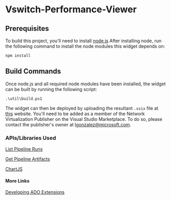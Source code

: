 ﻿# Vswitch-Performance-Viewer
## Prerequisites
To build this project, you'll need to install [node.js](https://nodejs.org/en/download/)
After installing node, run the following command to install the node modules this widget depends on:
```
npm install
```

## Build Commands
Once node.js and all required node modules have been installed, the widget can be built by running the following script:
```
.\util\build.ps1
``` 
The widget can then be deployed by uploading the resultant `.vsix` file at [this](https://marketplace.visualstudio.com/manage/publishers/lucianogonzalez) website. You'll need to be added as a member of the Network Virtualization Publisher on the Visual Studio Marketplace. To do so, please contact the publisher's owner at lgonzalez@microsoft.com.

### APIs/Libraries Used
[List Pipeline Runs](https://docs.microsoft.com/en-us/rest/api/azure/devops/pipelines/runs/list?view=azure-devops-rest-6.0) 

[Get Pipeline Artifacts](https://docs.microsoft.com/en-us/rest/api/azure/devops/pipelines/artifacts/get?view=azure-devops-rest-6.0)

[ChartJS](https://www.chartjs.org/)

#### More Links
[Developing ADO Extensions](https://docs.microsoft.com/en-us/azure/devops/extend/overview?toc=%2Fazure%2Fdevops%2Fmarketplace-extensibility%2Ftoc.json&bc=%2Fazure%2Fdevops%2Fmarketplace-extensibility%2Fbreadcrumb%2Ftoc.json&view=azure-devops)

